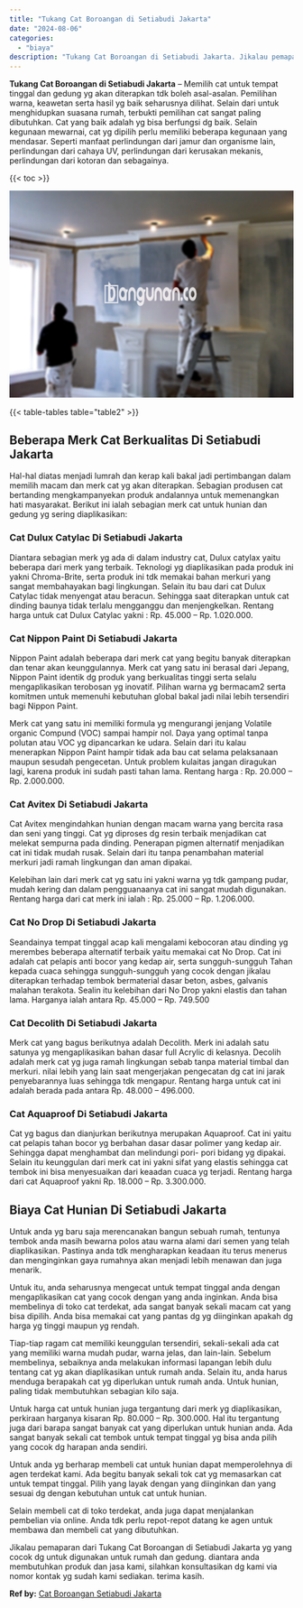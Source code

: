 ```yaml
---
title: "Tukang Cat Boroangan di Setiabudi Jakarta"
date: "2024-08-06"
categories: 
  - "biaya"
description: "Tukang Cat Boroangan di Setiabudi Jakarta. Jikalau pemaparan dari Tukang Cat Boroangan di Setiabudi Jakarta yg yang cocok dg untuk digunakan untuk rumah dan..."
---
```


**Tukang Cat Boroangan di Setiabudi Jakarta** – Memilih cat untuk tempat tinggal dan gedung yg akan diterapkan tdk boleh asal-asalan. Pemilihan warna, keawetan serta hasil yg baik seharusnya dilihat. Selain dari untuk menghidupkan suasana rumah, terbukti pemilihan cat sangat paling dibutuhkan. Cat yang baik adalah yg bisa berfungsi dg baik. Selain kegunaan mewarnai, cat yg dipilih perlu memiliki beberapa kegunaan yang mendasar. Seperti manfaat perlindungan dari jamur dan organisme lain, perlindungan dari cahaya UV, perlindungan dari kerusakan mekanis, perlindungan dari kotoran dan sebagainya.

{{< toc >}}

![Tukang Cat Boroangan di Setiabudi Jakarta](/images/jasa-cat-murah31.png)

{{< table-tables table="table2" >}}

## Beberapa Merk Cat Berkualitas Di Setiabudi Jakarta

Hal-hal diatas menjadi lumrah dan kerap kali bakal jadi pertimbangan dalam memilih macam dan merk cat yg akan diterapkan. Sebagian produsen cat bertanding mengkampanyekan produk andalannya untuk memenangkan hati masyarakat. Berikut ini ialah sebagian merk cat untuk hunian dan gedung yg sering diaplikasikan:

### Cat Dulux Catylac Di Setiabudi Jakarta

Diantara sebagian merk yg ada di dalam industry cat, Dulux catylax yaitu beberapa dari merk yang terbaik. Teknologi yg diaplikasikan pada produk ini yakni Chroma-Brite, serta produk ini tdk memakai bahan merkuri yang sangat membahayakan bagi lingkungan. Selain itu bau dari cat Dulux Catylac tidak menyengat atau beracun. Sehingga saat diterapkan untuk cat dinding baunya tidak terlalu mengganggu dan menjengkelkan. Rentang harga untuk cat Dulux Catylac yakni : Rp. 45.000 – Rp. 1.020.000.

### Cat Nippon Paint Di Setiabudi Jakarta

Nippon Paint adalah beberapa dari merk cat yang begitu banyak diterapkan dan tenar akan keunggulannya. Merk cat yang satu ini berasal dari Jepang, Nippon Paint identik dg produk yang berkualitas tinggi serta selalu mengaplikasikan terobosan yg inovatif. Pilihan warna yg bermacam2 serta komitmen untuk memenuhi kebutuhan global bakal jadi nilai lebih tersendiri bagi Nippon Paint.

Merk cat yang satu ini memiliki formula yg mengurangi jenjang Volatile organic Compund (VOC) sampai hampir nol. Daya yang optimal tanpa polutan atau VOC yg dipancarkan ke udara. Selain dari itu kalau menerapkan Nippon Paint hampir tidak ada bau cat selama pelaksanaan maupun sesudah pengecetan. Untuk problem kulaitas jangan diragukan lagi, karena produk ini sudah pasti tahan lama. Rentang harga : Rp. 20.000 – Rp. 2.000.000.

### Cat Avitex Di Setiabudi Jakarta

Cat Avitex mengindahkan hunian dengan macam warna yang bercita rasa dan seni yang tinggi. Cat yg diproses dg resin terbaik menjadikan cat melekat sempurna pada dinding. Penerapan pigmen alternatif menjadikan cat ini tidak mudah rusak. Selain dari itu tanpa penambahan material merkuri jadi ramah lingkungan dan aman dipakai.

Kelebihan lain dari merk cat yg satu ini yakni warna yg tdk gampang pudar, mudah kering dan dalam pengguanaanya cat ini sangat mudah digunakan. Rentang harga dari cat merk ini ialah : Rp. 25.000 – Rp. 1.206.000.

### Cat No Drop Di Setiabudi Jakarta

Seandainya tempat tinggal acap kali mengalami kebocoran atau dinding yg merembes beberapa alternatif terbaik yaitu memakai cat No Drop. Cat ini adalah cat pelapis anti bocor yang kedap air, serta sungguh-sungguh Tahan kepada cuaca sehingga sungguh-sungguh yang cocok dengan jikalau diterapkan terhadap tembok bermaterial dasar beton, asbes, galvanis malahan terakota. Sealin itu kelebihan dari No Drop yakni elastis dan tahan lama. Harganya ialah antara Rp. 45.000 – Rp. 749.500

### Cat Decolith Di Setiabudi Jakarta

Merk cat yang bagus berikutnya adalah Decolith. Merk ini adalah satu satunya yg mengaplikasikan bahan dasar full Acrylic di kelasnya. Decolih adalah merk cat yg juga ramah lingkungan sebab tanpa material timbal dan merkuri. nilai lebih yang lain saat mengerjakan pengecatan dg cat ini jarak penyebarannya luas sehingga tdk mengapur. Rentang harga untuk cat ini adalah berada pada antara Rp. 48.000 – 496.000.

### Cat Aquaproof Di Setiabudi Jakarta

Cat yg bagus dan dianjurkan berikutnya merupakan Aquaproof. Cat ini yaitu cat pelapis tahan bocor yg berbahan dasar dasar polimer yang kedap air. Sehingga dapat menghambat dan melindungi pori- pori bidang yg dipakai. Selain itu keunggulan dari merk cat ini yakni sifat yang elastis sehingga cat tembok ini bisa menyesuaikan dari keaadan cuaca yg terjadi. Rentang harga dari cat Aquaproof yakni Rp. 18.000 – Rp. 3.300.000.

## Biaya Cat Hunian Di Setiabudi Jakarta

Untuk anda yg baru saja merencanakan bangun sebuah rumah, tentunya tembok anda masih bewarna polos atau warna alami dari semen yang telah diaplikasikan. Pastinya anda tdk mengharapkan keadaan itu terus menerus dan menginginkan gaya rumahnya akan menjadi lebih menawan dan juga menarik.

Untuk itu, anda seharusnya mengecat untuk tempat tinggal anda dengan mengaplikasikan cat yang cocok dengan yang anda inginkan. Anda bisa membelinya di toko cat terdekat, ada sangat banyak sekali macam cat yang bisa dipilih. Anda bisa memakai cat yang pantas dg yg diinginkan apakah dg harga yg tinggi maupun yg rendah.

Tiap-tiap ragam cat memiliki keunggulan tersendiri, sekali-sekali ada cat yang memiliki warna mudah pudar, warna jelas, dan lain-lain. Sebelum membelinya, sebaiknya anda melakukan informasi lapangan lebih dulu tentang cat yg akan diaplikasikan untuk rumah anda. Selain itu, anda harus menduga berapakah cat yg diperlukan untuk rumah anda. Untuk hunian, paling tidak membutuhkan sebagian kilo saja.

Untuk harga cat untuk hunian juga tergantung dari merk yg diaplikasikan, perkiraan harganya kisaran Rp. 80.000 – Rp. 300.000. Hal itu tergantung juga dari barapa sangat banyak cat yang diperlukan untuk hunian anda. Ada sangat banyak sekali cat tembok untuk tempat tinggal yg bisa anda pilih yang cocok dg harapan anda sendiri.

Untuk anda yg berharap membeli cat untuk hunian dapat memperolehnya di agen terdekat kami. Ada begitu banyak sekali tok cat yg memasarkan cat untuk tempat tinggal. Pilih yang layak dengan yang diinginkan dan yang sesuai dg dengan kebutuhan untuk cat untuk hunian.

Selain membeli cat di toko terdekat, anda juga dapat menjalankan pembelian via online. Anda tdk perlu repot-repot datang ke agen untuk membawa dan membeli cat yang dibutuhkan.

Jikalau pemaparan dari Tukang Cat Boroangan di Setiabudi Jakarta yg yang cocok dg untuk digunakan untuk rumah dan gedung. diantara anda membutuhkan produk dan jasa kami, silahkan konsultasikan dg kami via nomor kontak yg sudah kami sediakan. terima kasih.

**Ref by:** [Cat Boroangan Setiabudi Jakarta](https://id.wikipedia.org/wiki/Cat)
